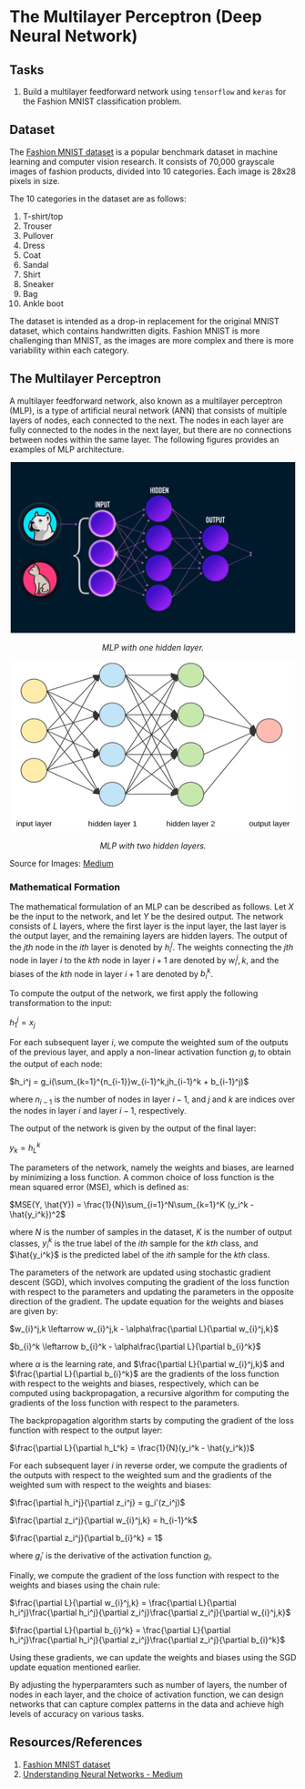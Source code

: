 # The Multilayer Perceptron (Deep Neural Network)

## Tasks
1. Build a multilayer feedforward network using `tensorflow` and `keras` for the Fashion MNIST classification problem.
    
## Dataset
The [Fashion MNIST dataset](https://www.tensorflow.org/datasets/catalog/fashion_mnist) is a popular benchmark dataset in machine learning and computer vision research. It consists of 70,000 grayscale images of fashion products, divided into 10 categories. Each image is 28x28 pixels in size.

The 10 categories in the dataset are as follows:

1. T-shirt/top
2. Trouser
3. Pullover
4. Dress
5. Coat
6. Sandal
7. Shirt
8. Sneaker
9. Bag
10. Ankle boot

The dataset is intended as a drop-in replacement for the original MNIST dataset, which contains handwritten digits. Fashion MNIST is more challenging than MNIST, as the images are more complex and there is more variability within each category.


## The Multilayer Perceptron
A multilayer feedforward network, also known as a multilayer perceptron (MLP), is a type of artificial neural network (ANN) that consists of multiple layers of nodes, each connected to the next. The nodes in each layer are fully connected to the nodes in the next layer, but there are no connections between nodes within the same layer. The following figures provides an examples of MLP architecture.

<p align="center"><img src="https://github.com/kashifliaqat/Data_Science_and_Machine-Learning/raw/main/Images/NN_gif.gif" alt="1 Hidden MultiLayer Perceptron" width="500" height="300">

<p align="center"><em>MLP with one hidden layer.</em></p>

<p align="center"><img src="https://github.com/kashifliaqat/Data_Science_and_Machine-Learning/raw/main/Images/MLP.png" alt="MultiLayer Perceptron" width="500" height="300">

<p align="center"><em>MLP with two hidden layers.</em></p>

Source for Images: [Medium](https://miro.medium.com/v2/resize:fit:1000/1*3fA77_mLNiJTSgZFhYnU0Q.png)

### Mathematical Formation
The mathematical formulation of an MLP can be described as follows. Let $X$ be the input to the network, and let $Y$ be the desired output. The network consists of $L$ layers, where the first layer is the input layer, the last layer is the output layer, and the remaining layers are hidden layers. The output of the $jth$ node in the $ith$ layer is denoted by $h_i^j$. The weights connecting the $jth$ node in layer $i$ to the $kth$ node in layer $i+1$ are denoted by $w_i^j,k$, and the biases of the $kth$ node in layer $i+1$ are denoted by $b_i^k$.

To compute the output of the network, we first apply the following transformation to the input:

$h_1^j = x_j$

For each subsequent layer $i$, we compute the weighted sum of the outputs of the previous layer, and apply a non-linear activation function $g_i$ to obtain the output of each node:

$h_i^j = g_i(\sum_{k=1}^{n_{i-1}}w_{i-1}^k,jh_{i-1}^k + b_{i-1}^j)$

where $n_{i-1}$ is the number of nodes in layer $i-1$, and $j$ and $k$ are indices over the nodes in layer $i$ and layer $i-1$, respectively.

The output of the network is given by the output of the final layer:

$y_k = h_L^k$

The parameters of the network, namely the weights and biases, are learned by minimizing a loss function. A common choice of loss function is the mean squared error (MSE), which is defined as:

$MSE(Y, \hat{Y}) = \frac{1}{N}\sum_{i=1}^N\sum_{k=1}^K (y_i^k - \hat{y_i^k})^2$

where $N$ is the number of samples in the dataset, $K$ is the number of output classes, $y_i^k$ is the true label of the $ith$ sample for the $kth$ class, and $\hat{y_i^k}$ is the predicted label of the $ith$ sample for the $kth$ class.

The parameters of the network are updated using stochastic gradient descent (SGD), which involves computing the gradient of the loss function with respect to the parameters and updating the parameters in the opposite direction of the gradient. The update equation for the weights and biases are given by:

$w_{i}^j,k \leftarrow w_{i}^j,k - \alpha\frac{\partial L}{\partial w_{i}^j,k}$

$b_{i}^k \leftarrow b_{i}^k - \alpha\frac{\partial L}{\partial b_{i}^k}$

where $\alpha$ is the learning rate, and $\frac{\partial L}{\partial w_{i}^j,k}$ and $\frac{\partial L}{\partial b_{i}^k}$ are the gradients of the loss function with respect to the weights and biases, respectively, which can be computed using backpropagation, a recursive algorithm for computing the gradients of the loss function with respect to the parameters.

The backpropagation algorithm starts by computing the gradient of the loss function with respect to the output layer:

$\frac{\partial L}{\partial h_L^k} = \frac{1}{N}(y_i^k - \hat{y_i^k})$

For each subsequent layer $i$ in reverse order, we compute the gradients of the outputs with respect to the weighted sum and the gradients of the weighted sum with respect to the weights and biases:

$\frac{\partial h_i^j}{\partial z_i^j} = g_i'(z_i^j)$

$\frac{\partial z_i^j}{\partial w_{i}^j,k} = h_{i-1}^k$

$\frac{\partial z_i^j}{\partial b_{i}^k} = 1$

where $g_i'$ is the derivative of the activation function $g_i$.

Finally, we compute the gradient of the loss function with respect to the weights and biases using the chain rule:

$\frac{\partial L}{\partial w_{i}^j,k} = \frac{\partial L}{\partial h_i^j}\frac{\partial h_i^j}{\partial z_i^j}\frac{\partial z_i^j}{\partial w_{i}^j,k}$

$\frac{\partial L}{\partial b_{i}^k} = \frac{\partial L}{\partial h_i^j}\frac{\partial h_i^j}{\partial z_i^j}\frac{\partial z_i^j}{\partial b_{i}^k}$

Using these gradients, we can update the weights and biases using the SGD update equation mentioned earlier.

By adjusting the hyperparamters such as number of layers, the number of nodes in each layer, and the choice of activation function, we can design networks that can capture complex patterns in the data and achieve high levels of accuracy on various tasks.

## Resources/References
1. [Fashion MNIST dataset](https://www.tensorflow.org/datasets/catalog/fashion_mnist)
2. [Understanding Neural Networks - Medium](https://prince-canuma.medium.com/understanding-neural-networks-22b29755abd9)
